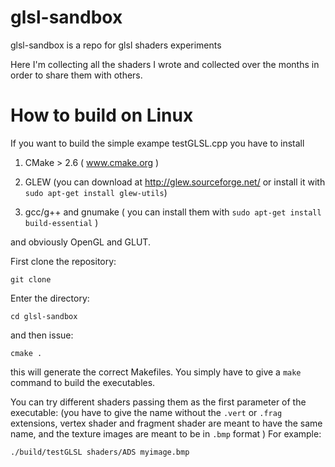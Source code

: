 glsl-sandbox
============

glsl-sandbox is a repo for glsl shaders experiments

Here I'm collecting all the shaders I wrote and collected over the months in order to share them with others.

How to build on Linux
====

If you want to build the simple exampe testGLSL.cpp you have to install

1) CMake > 2.6 ( www.cmake.org )

2) GLEW (you can download at http://glew.sourceforge.net/ or install it with `sudo apt-get install glew-utils`)

3) gcc/g++ and gnumake ( you can install them with `sudo apt-get install build-essential` )

and obviously OpenGL and GLUT.

First clone the repository:

    git clone 

Enter the directory:

    cd glsl-sandbox

and then issue:

    cmake .

this will generate the correct Makefiles. You simply have to give a `make` command to build the executables.

You can try different shaders passing them as the first parameter of the executable:
(you have to give the name without the `.vert` or `.frag` extensions, vertex shader and fragment shader are meant to have the same name, and the texture images are meant to be in `.bmp` format )
For example:

    ./build/testGLSL shaders/ADS myimage.bmp